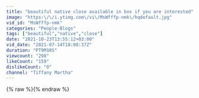 ```yaml
---
title: "beautiful native close available in box if you are interested"
image: "https:\/\/i.ytimg.com\/vi\/MsWfffp-nmk\/hqdefault.jpg"
vid_id: "MsWfffp-nmk"
categories: "People-Blogs"
tags: ["beautiful","native","close"]
date: "2021-10-23T13:55:12+03:00"
vid_date: "2021-07-14T18:08:37Z"
duration: "PT9M10S"
viewcount: "298"
likeCount: "159"
dislikeCount: "0"
channel: "Tiffany Martha"
---
```

{% raw %}{% endraw %}
